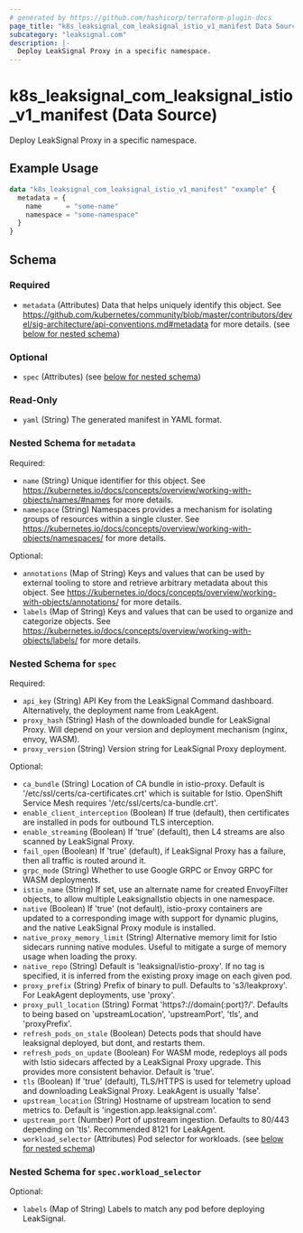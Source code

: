 ```yaml
---
# generated by https://github.com/hashicorp/terraform-plugin-docs
page_title: "k8s_leaksignal_com_leaksignal_istio_v1_manifest Data Source - terraform-provider-k8s"
subcategory: "leaksignal.com"
description: |-
  Deploy LeakSignal Proxy in a specific namespace.
---
```


# k8s_leaksignal_com_leaksignal_istio_v1_manifest (Data Source)

Deploy LeakSignal Proxy in a specific namespace.

## Example Usage

```terraform
data "k8s_leaksignal_com_leaksignal_istio_v1_manifest" "example" {
  metadata = {
    name      = "some-name"
    namespace = "some-namespace"
  }
}
```

<!-- schema generated by tfplugindocs -->
## Schema

### Required

- `metadata` (Attributes) Data that helps uniquely identify this object. See https://github.com/kubernetes/community/blob/master/contributors/devel/sig-architecture/api-conventions.md#metadata for more details. (see [below for nested schema](#nestedatt--metadata))

### Optional

- `spec` (Attributes) (see [below for nested schema](#nestedatt--spec))

### Read-Only

- `yaml` (String) The generated manifest in YAML format.

<a id="nestedatt--metadata"></a>
### Nested Schema for `metadata`

Required:

- `name` (String) Unique identifier for this object. See https://kubernetes.io/docs/concepts/overview/working-with-objects/names/#names for more details.
- `namespace` (String) Namespaces provides a mechanism for isolating groups of resources within a single cluster. See https://kubernetes.io/docs/concepts/overview/working-with-objects/namespaces/ for more details.

Optional:

- `annotations` (Map of String) Keys and values that can be used by external tooling to store and retrieve arbitrary metadata about this object. See https://kubernetes.io/docs/concepts/overview/working-with-objects/annotations/ for more details.
- `labels` (Map of String) Keys and values that can be used to organize and categorize objects. See https://kubernetes.io/docs/concepts/overview/working-with-objects/labels/ for more details.


<a id="nestedatt--spec"></a>
### Nested Schema for `spec`

Required:

- `api_key` (String) API Key from the LeakSignal Command dashboard. Alternatively, the deployment name from LeakAgent.
- `proxy_hash` (String) Hash of the downloaded bundle for LeakSignal Proxy. Will depend on your version and deployment mechanism (nginx, envoy, WASM).
- `proxy_version` (String) Version string for LeakSignal Proxy deployment.

Optional:

- `ca_bundle` (String) Location of CA bundle in istio-proxy. Default is '/etc/ssl/certs/ca-certificates.crt' which is suitable for Istio. OpenShift Service Mesh requires '/etc/ssl/certs/ca-bundle.crt'.
- `enable_client_interception` (Boolean) If true (default), then certificates are installed in pods for outbound TLS interception.
- `enable_streaming` (Boolean) If 'true' (default), then L4 streams are also scanned by LeakSignal Proxy.
- `fail_open` (Boolean) If 'true' (default), if LeakSignal Proxy has a failure, then all traffic is routed around it.
- `grpc_mode` (String) Whether to use Google GRPC or Envoy GRPC for WASM deployments.
- `istio_name` (String) If set, use an alternate name for created EnvoyFilter objects, to allow multiple LeaksignalIstio objects in one namespace.
- `native` (Boolean) If 'true' (not default), istio-proxy containers are updated to a corresponding image with support for dynamic plugins, and the native LeakSignal Proxy module is installed.
- `native_proxy_memory_limit` (String) Alternative memory limit for Istio sidecars running native modules. Useful to mitigate a surge of memory usage when loading the proxy.
- `native_repo` (String) Default is 'leaksignal/istio-proxy'. If no tag is specified, it is inferred from the existing proxy image on each given pod.
- `proxy_prefix` (String) Prefix of binary to pull. Defaults to 's3/leakproxy'. For LeakAgent deployments, use 'proxy'.
- `proxy_pull_location` (String) Format 'https?://domain(:port)?/'. Defaults to being based on 'upstreamLocation', 'upstreamPort', 'tls', and 'proxyPrefix'.
- `refresh_pods_on_stale` (Boolean) Detects pods that should have leaksignal deployed, but dont, and restarts them.
- `refresh_pods_on_update` (Boolean) For WASM mode, redeploys all pods with Istio sidecars affected by a LeakSignal Proxy upgrade. This provides more consistent behavior. Default is 'true'.
- `tls` (Boolean) If 'true' (default), TLS/HTTPS is used for telemetry upload and downloading LeakSignal Proxy. LeakAgent is usually 'false'.
- `upstream_location` (String) Hostname of upstream location to send metrics to. Default is 'ingestion.app.leaksignal.com'.
- `upstream_port` (Number) Port of upstream ingestion. Defaults to 80/443 depending on 'tls'. Recommended 8121 for LeakAgent.
- `workload_selector` (Attributes) Pod selector for workloads. (see [below for nested schema](#nestedatt--spec--workload_selector))

<a id="nestedatt--spec--workload_selector"></a>
### Nested Schema for `spec.workload_selector`

Optional:

- `labels` (Map of String) Labels to match any pod before deploying LeakSignal.
